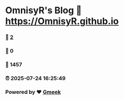 # OmnisyR's Blog :link: https://OmnisyR.github.io 
### :page_facing_up: [2](https://OmnisyR.github.io/tag.html) 
### :speech_balloon: 0 
### :hibiscus: 1457 
### :alarm_clock: 2025-07-24 16:25:49 
### Powered by :heart: [Gmeek](https://github.com/Meekdai/Gmeek)
